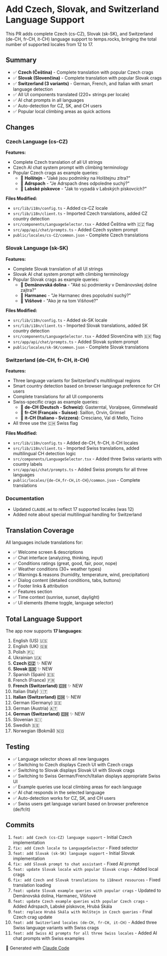 # Add Czech, Slovak, and Switzerland Language Support

This PR adds complete Czech (cs-CZ), Slovak (sk-SK), and Switzerland (de-CH, fr-CH, it-CH) language support to temps.rocks, bringing the total number of supported locales from 12 to 17.

## Summary

- ✅ **Czech (Čeština)** - Complete translation with popular Czech crags
- ✅ **Slovak (Slovenčina)** - Complete translation with popular Slovak crags
- ✅ **Switzerland (3 variants)** - German, French, and Italian with smart language detection
- ✅ All UI components translated (220+ strings per locale)
- ✅ AI chat prompts in all languages
- ✅ Auto-detection for CZ, SK, and CH users
- ✅ Popular local climbing areas as quick actions

## Changes

### Czech Language (cs-CZ)

**Features:**
- Complete Czech translation of all UI strings
- Czech AI chat system prompt with climbing terminology
- Popular Czech crags as example queries:
  - 🧗 **Holštejn** - "Jaké jsou podmínky na Holštejnu zítra?"
  - 🧗 **Adrspach** - "Je Adrspach dnes odpoledne suchý?"
  - 🧗 **Labské pískovce** - "Jak to vypadá v Labských pískovcích?"

**Files Modified:**
- `src/lib/i18n/config.ts` - Added cs-CZ locale
- `src/lib/i18n/client.ts` - Imported Czech translations, added CZ country detection
- `src/components/LanguageSelector.tsx` - Added Čeština with 🇨🇿 flag
- `src/app/api/chat/prompts.ts` - Added Czech system prompt
- `public/locales/cs-CZ/common.json` - Complete Czech translations

### Slovak Language (sk-SK)

**Features:**
- Complete Slovak translation of all UI strings
- Slovak AI chat system prompt with climbing terminology
- Popular Slovak crags as example queries:
  - 🧗 **Demänovská dolina** - "Aké sú podmienky v Demänovskej doline zajtra?"
  - 🧗 **Harmanec** - "Je Harmanec dnes popoludní suchý?"
  - 🧗 **Višňové** - "Ako je na tom Višňové?"

**Files Modified:**
- `src/lib/i18n/config.ts` - Added sk-SK locale
- `src/lib/i18n/client.ts` - Imported Slovak translations, added SK country detection
- `src/components/LanguageSelector.tsx` - Added Slovenčina with 🇸🇰 flag
- `src/app/api/chat/prompts.ts` - Added Slovak system prompt
- `public/locales/sk-SK/common.json` - Complete Slovak translations

### Switzerland (de-CH, fr-CH, it-CH)

**Features:**
- Three language variants for Switzerland's multilingual regions
- Smart country detection based on browser language preference for CH users
- Complete translations for all UI components
- Swiss-specific crags as example queries:
  - 🧗 **de-CH (Deutsch - Schweiz)**: Gasterntal, Voralpsee, Gimmelwald
  - 🧗 **fr-CH (Français - Suisse)**: Saillon, Orvin, Grimsel
  - 🧗 **it-CH (Italiano - Svizzera)**: Cresciano, Val di Mello, Ticino
- All three use the 🇨🇭 Swiss flag

**Files Modified:**
- `src/lib/i18n/config.ts` - Added de-CH, fr-CH, it-CH locales
- `src/lib/i18n/client.ts` - Imported Swiss translations, added multilingual CH detection logic
- `src/components/LanguageSelector.tsx` - Added three Swiss variants with country labels
- `src/app/api/chat/prompts.ts` - Added Swiss prompts for all three languages
- `public/locales/{de-CH,fr-CH,it-CH}/common.json` - Complete translations

### Documentation

- Updated `CLAUDE.md` to reflect 17 supported locales (was 12)
- Added note about special multilingual handling for Switzerland

## Translation Coverage

All languages include translations for:
- ✅ Welcome screen & descriptions
- ✅ Chat interface (analyzing, thinking, input)
- ✅ Conditions ratings (great, good, fair, poor, nope)
- ✅ Weather conditions (30+ weather types)
- ✅ Warnings & reasons (humidity, temperature, wind, precipitation)
- ✅ Dialog content (detailed conditions, tabs, buttons)
- ✅ Footer links & attribution
- ✅ Features section
- ✅ Time context (sunrise, sunset, daylight)
- ✅ UI elements (theme toggle, language selector)

## Total Language Support

The app now supports **17 languages**:
1. English (US) 🇺🇸
2. English (UK) 🇬🇧
3. Polish 🇵🇱
4. Ukrainian 🇺🇦
5. **Czech 🇨🇿** ✨ NEW
6. **Slovak 🇸🇰** ✨ NEW
7. Spanish (Spain) 🇪🇸
8. French (France) 🇫🇷
9. **French (Switzerland) 🇨🇭** ✨ NEW
10. Italian (Italy) 🇮🇹
11. **Italian (Switzerland) 🇨🇭** ✨ NEW
12. German (Germany) 🇩🇪
13. German (Austria) 🇦🇹
14. **German (Switzerland) 🇨🇭** ✨ NEW
15. Slovenian 🇸🇮
16. Swedish 🇸🇪
17. Norwegian (Bokmål) 🇳🇴

## Testing

- ✅ Language selector shows all new languages
- ✅ Switching to Czech displays Czech UI with Czech crags
- ✅ Switching to Slovak displays Slovak UI with Slovak crags
- ✅ Switching to Swiss German/French/Italian displays appropriate Swiss UI
- ✅ Example queries use local climbing areas for each language
- ✅ AI chat responds in the selected language
- ✅ Auto-detection works for CZ, SK, and CH users
- ✅ Swiss users get language variant based on browser preference (de/fr/it)

## Commits

1. `feat: add Czech (cs-CZ) language support` - Initial Czech implementation
2. `fix: add Czech locale to LanguageSelector` - Fixed selector
3. `feat: add Slovak (sk-SK) language support` - Initial Slovak implementation
4. `fix: add Slovak prompt to chat assistant` - Fixed AI prompt
5. `feat: update Slovak locale with popular Slovak crags` - Added local crags
6. `fix: add Czech and Slovak translations to i18next resources` - Fixed translation loading
7. `feat: update Slovak example queries with popular crags` - Updated to Demänovská dolina, Harmanec, Višňové
8. `feat: update Czech example queries with popular Czech crags` - Added Adrspach, Labské pískovce, Hrubá Skála
9. `feat: replace Hrubá Skála with Holštejn in Czech queries` - Final Czech crag update
10. `feat: add Switzerland locales (de-CH, fr-CH, it-CH)` - Added three Swiss language variants with Swiss crags
11. `feat: add Swiss AI prompts for all three Swiss locales` - Added AI chat prompts with Swiss examples

🤖 Generated with [Claude Code](https://claude.com/claude-code)
